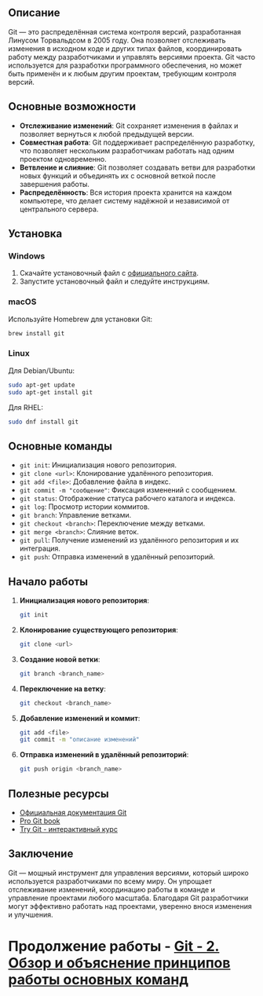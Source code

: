 ## Описание

Git — это распределённая система контроля версий, разработанная Линусом Торвальдсом в 2005 году. Она позволяет отслеживать изменения в исходном коде и других типах файлов, координировать работу между разработчиками и управлять версиями проекта. Git часто используется для разработки программного обеспечения, но может быть применён и к любым другим проектам, требующим контроля версий.

## Основные возможности

- **Отслеживание изменений**: Git сохраняет изменения в файлах и позволяет вернуться к любой предыдущей версии.
- **Совместная работа**: Git поддерживает распределённую разработку, что позволяет нескольким разработчикам работать над одним проектом одновременно.
- **Ветвление и слияние**: Git позволяет создавать ветви для разработки новых функций и объединять их с основной веткой после завершения работы.
- **Распределённость**: Вся история проекта хранится на каждом компьютере, что делает систему надёжной и независимой от центрального сервера.

## Установка

### Windows

1. Скачайте установочный файл с [официального сайта](https://git-scm.com/downloads).
2. Запустите установочный файл и следуйте инструкциям.
### macOS

Используйте Homebrew для установки Git:
```sh
brew install git
```
### Linux

Для Debian/Ubuntu:
```sh
sudo apt-get update
sudo apt-get install git
```

Для RHEL:
```sh
sudo dnf install git
```

## Основные команды

- `git init`: Инициализация нового репозитория.
- `git clone <url>`: Клонирование удалённого репозитория.
- `git add <file>`: Добавление файла в индекс.
- `git commit -m "сообщение"`: Фиксация изменений с сообщением.
- `git status`: Отображение статуса рабочего каталога и индекса.
- `git log`: Просмотр истории коммитов.
- `git branch`: Управление ветками.
- `git checkout <branch>`: Переключение между ветками.
- `git merge <branch>`: Слияние веток.
- `git pull`: Получение изменений из удалённого репозитория и их интеграция.
- `git push`: Отправка изменений в удалённый репозиторий.

## Начало работы

1. **Инициализация нового репозитория**:
    ```sh
    git init
    ```

2. **Клонирование существующего репозитория**:
    ```sh
    git clone <url>
    ```

3. **Создание новой ветки**:
    ```sh
    git branch <branch_name>
    ```

4. **Переключение на ветку**:
    ```sh
    git checkout <branch_name>
    ```

5. **Добавление изменений и коммит**:
    ```sh
    git add <file>
    git commit -m "описание изменений"
    ```

6. **Отправка изменений в удалённый репозиторий**:
    ```sh
    git push origin <branch_name>
    ```

## Полезные ресурсы

- [Официальная документация Git](https://git-scm.com/doc)
- [Pro Git book](https://git-scm.com/book/en/v2)
- [Try Git - интерактивный курс](https://try.github.io/)

## Заключение

Git — мощный инструмент для управления версиями, который широко используется разработчиками по всему миру. Он упрощает отслеживание изменений, координацию работы в команде и управление проектами любого масштаба. Благодаря Git разработчики могут эффективно работать над проектами, уверенно внося изменения и улучшения.


# Продолжение работы - [Git - 2. Обзор и объяснение принципов работы основных команд](module_1-git/started/Git-2.Обзор_и_объяснение_принципов_работы_основных_команд.md)

